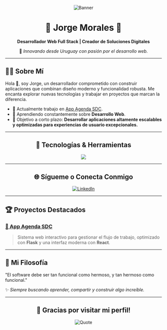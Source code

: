 <div align="center">

![Banner](https://via.placeholder.com/1200x300.png?text=Bienvenido+a+mi+Repositorio)

# 🌟 **Jorge Morales** 🌟  
**Desarrollador Web Full Stack | Creador de Soluciones Digitales**

🚀 _Innovando desde Uruguay con pasión por el desarrollo web._

---

</div>

## 🧑‍💻 **Sobre Mí**
Hola 👋, soy Jorge, un desarrollador comprometido con construir aplicaciones que combinan diseño moderno y funcionalidad robusta. Me encanta explorar nuevas tecnologías y trabajar en proyectos que marcan la diferencia.

- 🔭 Actualmente trabajo en [App Agenda SDC](https://github.com/Jm9710/app-agenda-sdc).  
- 🌱 Aprendiendo constantemente sobre **Desarrollo Web**.  
- 🎯 Objetivo a corto plazo: **Desarrollar aplicaciones altamente escalables y optimizadas para experiencias de usuario excepcionales.**  


---

<div align="center">

## 🔧 **Tecnologías & Herramientas**
<p align="center">
  <img src="https://skillicons.dev/icons?i=html,css,js,react,redux,bootstrap,python,flask,postgres,nodejs,express,docker,git,linux,vscode,heroku" />
</p>

</div>

---

<div align="center">

## 🌐 **Sígueme o Conecta Conmigo**
<p>
  <a href="https://linkedin.com/in/jorge-morales-altez" target="_blank">
    <img src="https://img.shields.io/badge/LinkedIn-%230077B5.svg?style=for-the-badge&logo=linkedin&logoColor=white" alt="LinkedIn">
  </a>
</p>

</div>

---

## 🏆 **Proyectos Destacados**

### [📆 App Agenda SDC](https://github.com/Jm9710/app-agenda-sdc)
> Sistema web interactivo para gestionar el flujo de trabajo, optimizado con **Flask** y una interfaz moderna con **React**.
---

## 🚀 **Mi Filosofía**
"El software debe ser tan funcional como hermoso, y tan hermoso como funcional."  

✨ _Siempre buscando aprender, compartir y construir algo increíble._

---

<div align="center">

## 🎨 **Gracias por visitar mi perfil!**
![Quote](https://via.placeholder.com/600x150.png?text=Siempre+hay+una+nueva+meta+por+alcanzar)

</div>
